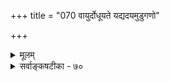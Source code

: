 +++
title = "070 वायुर्दोधूयते यद्यदयमुडुगणो"

+++
<details><summary>मूलम्</summary>

वायुर्दोधूयते यद्यदयमुडुगणो बम्भ्रमीति द्रुतं खे तेजो जाज्वल्यते यद्यदपि (जलनिधि)न जलधिर्माधवीं दोधवीति ।  
भूर्यद्वा बोभवीति स्थिरचरधृतये तच्च तादृक्च सर्वं स्वायत्ताशेषसत्तास्थितियतनपरब्रह्मलीलोर्मिचक्रम् ॥ ७० ॥
</details>

<details><summary>सर्वाङ्कषटीका - ७०</summary>

वेदान्तिनां युष्माकं परमात्मचिन्तां परित्यज्य काकदन्तपरीक्षावत् एतादृशजडद्रव्यचिन्तनं युक्तं वेत्याक्षेपे, एतच्चिन्ताफलं प्रदर्शयति - वायुरित्यादिना । पौनःपुन्यद्योतनार्थं यङन्तप्रयोगाः । वायुः दोधूयते, 

[[123]]

भूर्यद्वा बोभवीति स्थिरचरघृतये तच्च तादृक्च सर्वं 

स्वायत्ताशेषसत्तास्थितियतनपरब्रह्मलीलोर्मिचक्रम् ॥70॥ 

इति तत्त्वमुक्ताकलापे 





धूञ् कम्पने, सदा चलतीति यत्, यच्च अयम्, **उडुगणः** = तारानक्षत्रादिसमुदायः खे निरालम्बे आकाशे **द्रुतम्** = अतिवेगेन **बंभ्रमीति** = सदा भ्रमति, तेजः जाज्वल्यते इति यत्, यदपि **जलनिधिः** = समुद्रः **माधवीम्** = 'विष्णुपत्नीं महीं देवीं माधवीं माधवप्रियाम्' (भूसूक्तम् ) इति श्रुत्या माधवपत्नीं भुवम् **दोधवीति** = स्वतरङ्गार्भटैः सदा चालयतीवेति यत्, यङ्लुगन्तः; एवमपि **भूः** = भूमिः **स्थिरचरघृतये** = स्थावरजङ्गमानां धारणार्थं **बोभवीति** = सदा समर्था भवतीति यत्, अयमपि यङ्लुगन्तः; तच्च तादृक् च **यत्** = उक्तं सर्वम्, एतादृशमन्यदन्यच्च यादृशं चित्रविचित्रादि जगति वर्तते, तत् सर्वम्, स्वायत्ताशेषसत्तास्थिति- **यतनपरब्रह्मलीलोर्मिचक्रम्** = स्वाधीननिखिलचेतनाचेतनस्वरूपस्थितिप्रवृत्तिविशेषस्य अस्मत्प्रभोः परब्रह्मणः अनन्तलीलासागरतरङ्गरूपाणि सर्वाणि । अत एवात्र जगन्मिथ्यात्वसाधनक्लेशोऽपि न स्वीकृत्तस्तार्किक - सिंहैः । निर्विशेषवादफलभूतोऽयं जगन्मिथ्यात्ववादः । निर्विशेषवादस्य निरवकाशत्वप्रदर्शनेनैव स्वयं गळहस्तितो जगन्मिथ्यात्ववादः । शिष्टमपि नायकसरे विस्तरेण भविष्यति ॥ 

श्रीतुरगवदनतेजोबृंहिताश्चर्यशक्तिः, अत एव सर्वज्ञः सर्वतन्त्रस्वतन्त्रः परमाचार्योऽयम् अन्ते- ' इत्थं श्रीवेङ्कटेशः श्रुतममत जगन्मूलकन्दं मुकुन्दं विस्तारो यस्य विश्वं मुनिभिरभिदधे विस्तरं वाङ्मयं च ' ( अद्रव्य. 134 ) इति नामरूपविशिष्टं जगत्सर्वम् परमात्मविभूतिरूपमभिदधाति । भगवानपि – 'एतां विभूतिं योगं च मम यो वेत्ति तत्त्वतः । सोऽविकम्प्येन योगेन युज्यते नात्र संशयः ॥ ' ( गी. 10-7 ) इति विभूतियोगचिन्तनस्य भक्तिवर्धकत्वं स्पष्टमाह । विभूतिर्नाम भगवद्वैभवम् । अस्य विविधविचित्ररचनस्य जगतो भगवद्वैभवप्रकाशकत्वात्, जगदपि तद्विभूतिः । एतदनुगुणविचित्रशक्तिमत्त्वमेव योगः । भगवान् खलु योगेश्वरेश्वरः । ' आराममस्य पश्यति न तं पश्यति कश्चन' (बृ. 6-3-14 ) इति श्रुतिस्त्रानुसन्धेया ज्ञानिभक्तानामिदं जगत् **भगवद्विहारभूमिः** = आरामः । अज्ञानिनां तु कारागारः । शुष्कज्ञानिनां तु मिथ्या । ' लोकवत्तु लीलाकैवल्यम्' (ब्र.सू. 2-9-33 ) इति हि भगवान् व्यासः । अत एव अस्य लीलाविभूतिरिति नाम । नित्यलीलारूपोभयविभूतिविशिष्टमेव ब्रह्म सदेति भगवान् रामानुजोऽपि । तच्छिष्यवर्यमात्मानं धन्ययन्नयमप्याचार्यसार्वभौमः 'सर्वमिदमस्मत्प्रभोः प्रभाव एव, पश्यत' इति भगवद्नुभवसाम्राज्यं प्रविविक्षूणां कृते भगवद्योगविवृद्ध्यै एतच्चिन्तनम् इति शिक्षयति । 

एवमस्य परमात्मविभूतिरूपत्वादेव जगत्सत्यत्वं पृथङ्न स्थाप्यतेऽस्मिन् जडद्रव्यसरे, किन्तु अग्रे ( नायक. स. 43 श्लोकादारभ्य ) ईश्वरसर एव । ब्रह्मभिन्नं सर्वं मिथ्येति मते साधनं सर्वम्, साध्यं च फलम्,

[[124]]

[[1]]

साधकस्सर्वोऽपि मिथ्या किल भवति । 'न निरोधो न चोत्पत्तिः न बद्धो न च साधकः । न मुमुक्षुर्न वै मुक्त इत्येषा परमार्थतः ॥' (मां.का. 2-32 ) इति किल तैः स्पष्टमुच्यते । अत एवैभिरेवाचार्यैः तत्सिद्धान्तं विषयीकृत्य 'चिन्ताशेषदुरर्थदन्तु वचः कन्थाशतग्रन्थिलाः सिद्धान्ताः' (यति-61) इत्युक्तम् ॥ 

ननु तर्हि 'सर्वं न्याय्यं युक्तिमत्त्वात्' इति वदतस्ते शून्यवादो वा जगन्मिथ्यात्ववादो वा कथं निरसनीयः ? अयि भोः ! जानामि त्वां पुरोभागिनासीरम् ! जानामि च ' वीरहा विषमः शून्यः' इति भगवन्नामानि । परन्तु त्वमेव न जानासि वार्तानां मर्यादाम् ॥ 

[[1]]

रामानुजीया एव प्रायस्तं सूक्ष्मं सम्यङ्न जानन्ति, त्वं कथं जानीयाः ! जन्माद्यधिकरणे भगवद्रा- मानुजैः सत्यपदेन जगद्व्यावृत्तिर्वर्ण्यते । अतो जगतोऽनृतत्वरूपं मिथ्यात्वमस्माकं संमतमेव, असत्यत्वरूपं मिथ्यात्वमेव निरस्यते । को भेदोऽसत्यत्वमिथ्यात्वयोः ? अयि भोः ! 'सत्यं चानृतं च सत्यमभवत्' इति श्रुतिरपि नाधीता त्वया । किं विस्तरेण ! 'अशेषचिदचित्प्रकारकं ब्रह्मैकमेव तत्त्वम्' (न्या. सि. 1) इति प्रतिजानात्ययं सिंहः । अतः ब्रह्म न निर्विशेषम्, किन्तु सविशेषमेव । अत एव सविशेषाद्वैतदर्शनमिदम् । भवदाचार्यस्यापीदमेव संमतमिति सर्वमग्रे स्पष्टं भविष्यति ॥ 

यदि चास्य जगतः सर्वथा हेयत्वम्, तदा हेयाहेयद्वन्द्वापातात् कथं मुक्तिः ? ननु तर्हि मोक्षस्यो- पादेयत्वं न स्यात्; उपादेयत्वाङ्गीकारे हेयस्यापि प्राप्त्या द्वन्द्वापातादिति चेत्, सत्यम्, आरम्भावस्थाया- मेवेयं स्थितिः । परिपूर्णपक्वावस्थायां तु 'वैकुण्ठवासेऽपि न मेऽभिलाषः ' ( वै. पञ्चा. 54 ) इति हि घोषयत्ययमाचार्यतल्लजः । ‘इदमर्थवादमात्रम्' – इत्यादिकं तु असंप्रदायज्ञानामज्ञानमात्रम् । 'निरन्तरं निर्विशतस्त्वदीयमस्पृष्टचिन्तापदमाभिरूप्यम् । सत्यं शपे वारणशैलनाथः !' इति शिष्टं पादत्रयम् । अतो मुक्तिः उर्वारुकफलबन्धमुक्तिसदृशा येषाम्, तेषां प्रत्येकमोक्षापेक्षा न स्यादेव । अत इदं सर्वं संपूर्णफलस्वरूपचिन्तनम्, तत्तदधिकारिभेदेन, नेतरसैद्धान्तिकानामिव काकदन्तपरीक्षेति बोधयन्नस्मान् सदाधमर्णी- करोत्ययमाचार्यसार्वभौम इति सर्वं सुमङ्गलम् ॥ ७० ॥
</details>
